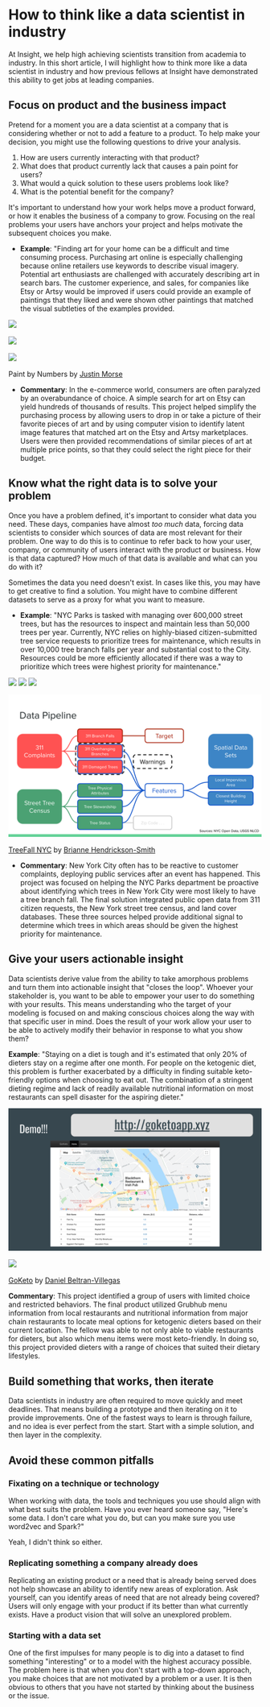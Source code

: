 
# How to think like a data scientist in industry

At Insight, we help high achieving scientists transition from academia to industry. In this short article, I will highlight how to think more like a data scientist in industry and how previous fellows at Insight have demonstrated this ability to get jobs at leading companies.


## Focus on product and the business impact

Pretend for a moment you are a data scientist at a company that is considering whether or not to add a feature to a product. To help make your decision, you might use the following questions to drive your analysis.

1) How are users currently interacting with that product? 
2) What does that product currently lack that causes a pain point for users?
3) What would a quick solution to these users problems look like?
4) What is the potential benefit for the company?

It's important to understand how your work helps move a product forward, or how it enables the business of a company to grow. Focusing on the real problems your users have anchors your project and helps motivate the subsequent choices you make.

- **Example**: "Finding art for your home can be a difficult and time consuming process. Purchasing art online is especially challenging because online retailers use keywords to describe visual imagery. Potential art enthusiasts are challenged with accurately describing art in search bars. The customer experience, and sales, for companies like Etsy or Artsy would be improved if users could provide an example of paintings that they liked and were shown other paintings that matched the visual subtleties of the examples provided.

![](./media/paintbynumbers.svg)

![](https://lh3.googleusercontent.com/jNcy3dKKlNbALPDXqrmTZgjF4hecNw4zmJzYM5RGQ1hll_2J1UMlqLBSnR4E06kbksWYWdeEUY7_NAEDRLfQywxCUv2gElJ5Od76Q0my2eewGSpNDpMX2aOKkDWbmnFXVo5MFTukajr5YU_d803zpMVxURjANZREDqNSR5kw4khS4ChYz2sTAtEnxD26-66n407e1XnGmVkLy-etuexq0t3KRT6bfF9bK_VL-CtCgu9oIGWosVDiSXGmo8ZLyCoXCLIsslwkc4rt2KxO6J0y9gXFSpwnuWoyTT5UozRvgpXH4OayQrmzU3SV3c2msJGkFMxzaVKgAwE5XWyMBuZSQ_J6yfWZzCYylmdtc0uGNhyCJWPSkPyAaSInIoTHt53x7BZUnQHCYuXXBMPBwXZjE72zhmjdnoAQfoFABGtwEUJ8OOcaDjBZ_QQA3ycdltbliMiB6BL0SsqcVh3depmr-4b7gH1hk4Z2OczQB8to1Ucppb6qsT3bNIxbADV5ghTS-qQKOj8GfGakjjfoDp4i95pWsAjCMFmgZgp28CAcniGyr1e8VfuhoYCahEhfaeCpDiWVG18awJl4Qg3lh2-FTbppcbrY0rRc3IoqiZl8oHRIrWq3BbqTlxoWexyZs-r2L56wopmskMbva6MVuCkAD8A1D7dEDtXgRRJQ2IpDcZ85TYrHTkxuVZI=w1280-h720-no)

![](https://lh3.googleusercontent.com/-553Z2KzVCc3bTtyI48BrXUdug0KQhlWI9xTGP1mNK9WUrave1W45DuGrM22GV-8ZK6cXLT7pw_xG15uV_2gXJGXPycRb8IJ3nE1RieVf11_0CPzeBneDujwjGb7YeqfYzGnhQ47zF-VJZN8cvf-Sglxdbc6KP_ObsruM1sSBw9ZiB_W5gQpZWDHOKCxP38J0bL8oTLYEIyODb_uHa6dxxvvdGefNRJ4yDrieKHXl7CvOyOS2z4Vcuyyu8vZrIbG3FtpzYvDP34duTraEHKodLD43LPIcbD2LjxuyK1mVsDRiKUkRekAjthRSWZRy40SBz-2cfawDPteSoxLjo-3LNjRMvH9cXVyNDufKaDgajUVBvnSy4ASwD0brivp-zSNjCPTyy7iBkvJgJg6X0terQK1smGHZJ-Bz-yNYUu2agzZO_Qid0Rj407h8od9t2xUZTHVJcc84g0TgZBUfSdQvm1xAxosSeLAb4sT_l318Lf2Kt05yPOwFNrzh1_zYOsxGXwszVLRkIy-BG6E3U_gcgvRtFFqcIIa07Cy6kzrJE8shTlsyfMWwAgm8LEU5FW4az82oL7QTobudb8Q7kclJHvByFrlsB9lINUaJp9JDmiWCQ40JiwMbLJtHxj0sL2MVmQmsIv-J6Tf4pH4SJoY8uh5xLqWUTEichrYwUoS7ywqLjQsU7PUH58=w1280-h720-no)

Paint by Numbers by [Justin Morse](https://www.linkedin.com/in/jcmorse/)

- **Commentary**: In the e-commerce world, consumers are often paralyzed by an overabundance of choice. A simple search for art on Etsy can yield hundreds of thousands of results. This project helped simplify the purchasing process by allowing users to drop in or take a picture of their favorite pieces of art and by using computer vision to identify latent image features that matched art on the Etsy and Artsy marketplaces. Users were then provided recommendations of similar pieces of art at multiple price points, so that they could select the right piece for their budget.

## Know what the right data is to solve your problem

Once you have a problem defined, it's important to consider what data you need. These days, companies have almost *too much* data, forcing data scientists to consider which sources of data are most relevant for their problem. One way to do this is to continue to refer back to how your user, company, or community of users interact with the product or business. How is that data captured? How much of that data is available and what can you do with it?

Sometimes the data you need doesn't exist. In cases like this, you may have to get creative to find a solution. You might have to combine different datasets to serve as a proxy for what you want to measure.

- **Example**: "NYC Parks is tasked with managing over 600,000 street trees, but has the resources to inspect and maintain less than 50,000 trees per year. Currently, NYC relies on highly-biased citizen-submitted tree service requests to prioritize trees for maintenance, which results in over 10,000 tree branch falls per year and substantial cost to the City. Resources could be more efficiently allocated if there was a way to prioritize which trees were highest priority for maintenance."

![](https://lh3.googleusercontent.com/b2wuASI1KJLl8apd91J_hARRWN8UaUoEfzHzF_h4iHJXTHzz3PYtO4dEZ_kkkss-K9himRcUy4v36n16bMDNajgBKZ5ZL-WYI08UokuhcEUjYXGvNXCF2h_uR2wOXzP-EXWXSgej8f3qwx4e_YBX5nZOTfhAdnKjxKjfXFwatRwiggeMZ3tWyfpASVbu6Ak4eIVD0wAUyhu7ws9Dt6eeYN2Fmucq91nQ__CNJ6YeglrDIWwM2HwKxb3K-vgDtbaPTD5UIvQuBrXEE48DUyIOHrNP51LNiMzx4kZIInDHkduYW4D4njLwigDkBraQzzJjVymghirfZ6MMqyPQxye223RZWQD1n9qSAGdw7kTdHEbH6jZ8ozhXuM1pAF66P0YtY8cCGKqgTKAMX9knu9X7pCFnnrc_K27Vx3Ea-_oLVTg5tAJHhjt0kcBIQD3c351XhJp4lOvRB7TkFczOIt9yhFYRzv_wsgcxDu659EMoEesTHOviL5oZHOTg5RjaRNS3irDbaFN5U5QvKIl5VLjmdthV4nUGibjJWTBnNshaL57amqedEtKmZJFRPCoQYog0vmR8vJymNy9QI3P0qxk-8aHYkJkmVj8_4PSoKTWV92ZSR1YVnds8g-na8ILL8Ozk2kf66dOP67kVL_mQUOikySn74ini7RkFtj8rzL1QtzQGysqlMnfeCXI=w960-h540-no)
![](https://lh3.googleusercontent.com/e-N9lERYepyjZuHQZz7j2UXLqw5oCDSmwalfMmX3S0Dt9rcnI398lg3ECynZYElr4rMz-4LWWir8TF-JMWOY7NO1Y5qN1jdQiRzSw1dfwgYO2MNZ2yUScYAKkfNOKH5OaNIlgUET-zpIR2qTFybqB_sdkBGIj2lBGWsOpaDwVOsHugp54UcLKeP6aE2MVkhNOrbl-LGxcsoCIdgJ0o_pPinraAoobX1qgcvRkzn73fgyX5jYV5No_a1Ae34RZESNc95Mf8JiJKQmBEV2u2uJG8_wShTZjXAf_GL7P02FbhGD_hc7_dnKle_opCoTaU48-5PkAprFW3m6w69dCPCQhtp9w9_gs2dG1uI7SStqvXAsSpHCZ29xHktKqkMhCQYqQkLjA6PmOvj4GAAmAEfRam32botEo4Y1-powOCC1xo94g2AuHkL5VkoNKqgQWm5zInQDpvpvT_mVOeyPQeavNgeloU5G2WU7uW12eq9t1EPoT7irQ0utwxBzOVas_6H9VHJHKknI43VQJXhPrhs-AhIgVCRI19ZgD3m_X7ejJS_B8fz2O2RWspNWo3OjheIq3T7aDEYVQoNX2DyHbQH-UZ7ts1W-msZLPjWmcP8E8bAm4XVy21Pbgry0fyKmyNMBJmDCvm_-uuVH1Bdphn3dsyGv5NZwGJjFSjHfvURvDV_efIcTvbX_pk0=w960-h540-no)
![](https://lh3.googleusercontent.com/YGYR9z662okbZJGSnRc7rVjPeLQ9mvUJYgdFwWQIFpsHVIU6Un7jirOvvPDp1LUOy2r6WgUfgORyl7rQs9AaSVGzxiQkiQl-9_K7y1LQax2ez8nIrZcVSh_x5_47w7OOHanFeorN2YfCjiV_ME0Euwn4JiSNUyQ0fh3SoEBpd82KgvJkusS8VB-6THEWKjcf5BgVBI2Y5ltF9IMgAvk98HE17hEPmdjQKm7XvrcU9iWt_8CEi2iLL1lSHTbeGUNOpag8Dxv8-YVnyM9XovKyWYn8k2GFIZV3pdLmPFkqZWJj_5rZDcY1n-FYqK_M3z-jAP9vaXDV6skq8qnrD1qsOZRA_KUXiSV1pEPzH9XCcRYehdzUgYJEEPAr0F7MaUWvAktaptlA9kW9Pa9CNsbFt8P3JyqJLNniEPuNtG8r1fFYi0Z3ypCF-JKFN0qEg5HypP5DEZ1k3pLDXRq5hWtk9eGDHKHF4nPK3uILR7lYNNVGH9piNs54yJKFoVEzTD4RyqT-TJ4XAiR0PHK5CMam6ngCBDiN-8yuS7r6UkrCetCq-3iH2MvihMSK_LfPv7VeTmq4grsc-0XPuCSzBnDHqTc56CtUDlllCkXLqDKkodgaUEdmOtgvUpwT0S0N08-6645Xd8RfZ35DMXRVMzjkq4Vvrb7KwAl_oOfCuoTIFymUiVq8b06FZ2U=w960-h540-no)

![](./media/TreeFall_data.svg)

[TreeFall NYC](https://platform.insightdata.com/projects/treefall-nyc) by [Brianne Hendrickson-Smith](https://www.linkedin.com/in/briannekhsmith/)

- **Commentary**: New York City often has to be reactive to customer complaints, deploying public services after an event has happened. This project was focused on helping the NYC Parks department be proactive about identifying which trees in New York City were most likely to have a tree branch fall. The final solution integrated public open data from 311 citizen requests, the New York street tree census, and land cover databases. These three sources helped provide additional signal to determine which trees in which areas should be given the highest priority for maintenance. 

## Give your users actionable insight

Data scientists derive value from the ability to take amorphous problems and turn them into actionable insight that "closes the loop". Whoever your stakeholder is, you want to be able to empower your user to do something with your results. This means understanding who the target of your modeling is focused on and making conscious choices along the way with that specific user in mind. Does the result of your work allow your user to be able to actively modify their behavior in response to what you show them?

**Example**: "Staying on a diet is tough and it's estimated that only 20% of dieters stay on a regime after one month. For people on the ketogenic diet, this problem is further exacerbated by a difficulty in finding suitable keto-friendly options when choosing to eat out. The combination of a stringent dieting regime and lack of readily available nutritional information on most restaurants can spell disaster for the aspiring dieter."

![](./media/goketo.svg)

![](https://lh3.googleusercontent.com/t7GOr1EpJHRzUMchyWq5PZ0Sl87wEzxqXZxmtangl2VYALVijyn_jyi3o077_rFwL4VymNPy-PKUJnS68m66rbSsneyKa5FiSLPNzflXcP1Dh4vchzf1NdmSfpkeVyDnbcCyt5XnhKaw1updmnE4H1nCy-98hz033sMNV2Ts3KSIPgLMqKvkjgcqNIwF4eY89-GWr8F4Eh6MYH0orWGxjWlhobVtyMYtXbsjsOiVD_hanTmCL2AusOW7nXdGD-eLYRAwcUxWvTLRRMPSrg8eZkj0orkeK2BPN7Te5InSZUZvgAREqqrPhfEwJDTp3fQiWcBhf6_l9GXBrEjywbliCTCbasL85QGTzuDiOmwg44vo-F5KAxJylakLQhi5qGuw6WCv37_Ib_kOB1yFAWMbqCsSuHQ30ZLXGHu37-BbYLyDXX_QLmUf_JckfZVc1_ypjLgLaeYSwf85PPkpI3pnpxm0gXYT4l_8FqEnUIDulP8tCf1AanmX05fNUwnlo_mvuNNW6h0mGA2w2BmooSPlC6zwDgqWn81xxM0WoW3lQcPlj4NQxEw3UHA4_qD5_xxU0I5JI7rAR7BzvTJR5X3SE28zGAiZzQ8P6lkLkTy_Ck1mQJ2E-nvANudj_auuMK-DPMhaxNWyCM604vBVEGfpVDEGX9zVmKTUpMpClJpJMd3TbTthD4G7x1E=w960-h540-no)

[GoKeto](https://platform.insightdata.com/projects/goketo) by [Daniel Beltran-Villegas](https://www.linkedin.com/in/daniel-beltran-villegas/)

**Commentary**: This project identified a group of users with limited choice and restricted behaviors. The final product utilized Grubhub menu information from local restaurants and nutritional information from major chain restaurants to locate meal options for ketogenic dieters based on their current location. The fellow was able to not only able to viable restaurants for dieters, but also which menu items were most keto-friendly. In doing so, this project provided dieters with a range of choices that suited their dietary lifestyles.


## Build something that works, then iterate

Data scientists in industry are often required to move quickly and meet deadlines. That means building a prototype and then iterating on it to provide improvements. One of the fastest ways to learn is through failure, and no idea is ever perfect from the start. Start with a simple solution, and then layer in the complexity.

## Avoid these common pitfalls

### Fixating on a technique or technology

When working with data, the tools and techniques you use should align with what best suits the problem. Have you ever heard someone say, "Here's some data. I don't care what you do, but can you make sure you use word2vec and Spark?" 

Yeah, I didn't think so either.

### Replicating something a company already does

Replicating an existing product or a need that is already being served does not help showcase an ability to identify new areas of exploration. Ask yourself, can you identify areas of need that are not already being covered? Users will only engage with your product if its better than what currently exists. Have a product vision  that will solve an unexplored problem.

### Starting with a data set

One of the first impulses for many people is to dig into a dataset to find something "interesting" or to a model with the highest accuracy possible. The problem here is that when you don't start with a top-down approach, you make choices that are not motivated by a problem or a user. It is then obvious to others that you have not started by thinking about the business or the issue.

<!--stackedit_data:
eyJoaXN0b3J5IjpbNTM2Mzk1Mjg0LDIxMTUyNjQ4MiwtNDczOT
I3Mjg0LDE3NDQ1MDYyMDAsLTM1OTU2MzY3MywxMzU4ODUxMDY3
LDI2MjcxMDU4Nyw2NjYyMzM3NDIsLTE2OTI5ODQwOTAsMTE2ND
gxNzY3LC0xNzA0MjQxNTc1XX0=
-->